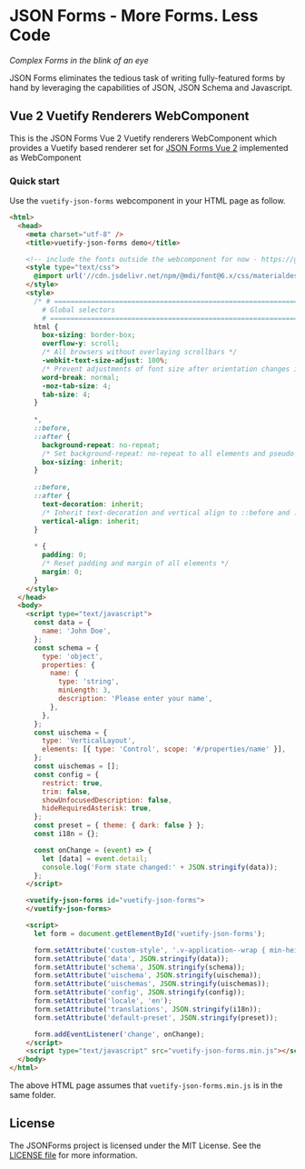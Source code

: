 # JSON Forms - More Forms. Less Code

_Complex Forms in the blink of an eye_

JSON Forms eliminates the tedious task of writing fully-featured forms by hand by leveraging the capabilities of JSON, JSON Schema and Javascript.

## Vue 2 Vuetify Renderers WebComponent

This is the JSON Forms Vue 2 Vuetify renderers WebComponent which provides a Vuetify based renderer set for [JSON Forms Vue 2](https://github.com/eclipsesource/jsonforms/blob/master/packages/vue2/vue2) implemented as WebComponent

### Quick start

Use the `vuetify-json-forms` webcomponent in your HTML page as follow.

```html
<html>
  <head>
    <meta charset="utf-8" />
    <title>vuetify-json-forms demo</title>

    <!-- include the fonts outside the webcomponent for now - https://github.com/google/material-design-icons/issues/1165 -->
    <style type="text/css">
      @import url('//cdn.jsdelivr.net/npm/@mdi/font@6.x/css/materialdesignicons.min.css');
    </style>
    <style>
      /* # =================================================================
        # Global selectors
        # ================================================================= */
      html {
        box-sizing: border-box;
        overflow-y: scroll;
        /* All browsers without overlaying scrollbars */
        -webkit-text-size-adjust: 100%;
        /* Prevent adjustments of font size after orientation changes in iOS */
        word-break: normal;
        -moz-tab-size: 4;
        tab-size: 4;
      }
      
      *,
      ::before,
      ::after {
        background-repeat: no-repeat;
        /* Set background-repeat: no-repeat to all elements and pseudo elements */
        box-sizing: inherit;
      }
      
      ::before,
      ::after {
        text-decoration: inherit;
        /* Inherit text-decoration and vertical align to ::before and ::after pseudo elements */
        vertical-align: inherit;
      }
      
      * {
        padding: 0;
        /* Reset padding and margin of all elements */
        margin: 0;
      }
    </style>    
  </head>
  <body>
    <script type="text/javascript">
      const data = {
        name: 'John Doe',
      };
      const schema = {
        type: 'object',
        properties: {
          name: {
            type: 'string',
            minLength: 3,
            description: 'Please enter your name',
          },
        },
      };
      const uischema = {
        type: 'VerticalLayout',
        elements: [{ type: 'Control', scope: '#/properties/name' }],
      };
      const uischemas = [];
      const config = {
        restrict: true,
        trim: false,
        showUnfocusedDescription: false,
        hideRequiredAsterisk: true,
      };
      const preset = { theme: { dark: false } };
      const i18n = {};

      const onChange = (event) => {
        let [data] = event.detail;
        console.log('Form state changed:' + JSON.stringify(data));
      };
    </script>

    <vuetify-json-forms id="vuetify-json-forms">
    </vuetify-json-forms>

    <script>
      let form = document.getElementById('vuetify-json-forms');

      form.setAttribute('custom-style', '.v-application--wrap { min-height: 0px; }');
      form.setAttribute('data', JSON.stringify(data));
      form.setAttribute('schema', JSON.stringify(schema));
      form.setAttribute('uischema', JSON.stringify(uischema));
      form.setAttribute('uischemas', JSON.stringify(uischemas));
      form.setAttribute('config', JSON.stringify(config));
      form.setAttribute('locale', 'en');
      form.setAttribute('translations', JSON.stringify(i18n));
      form.setAttribute('default-preset', JSON.stringify(preset));

      form.addEventListener('change', onChange);
    </script>
    <script type="text/javascript" src="vuetify-json-forms.min.js"></script>
  </body>
</html>
```

The above HTML page assumes that `vuetify-json-forms.min.js` is in the same folder.
## License

The JSONForms project is licensed under the MIT License. See the [LICENSE file](https://github.com/eclipsesource/jsonforms/blob/master/LICENSE) for more information.
